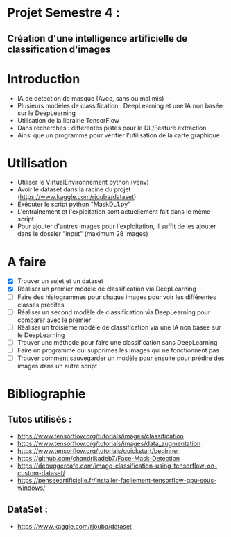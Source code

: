 # Projet Semestre 4 :
## Création d'une intelligence artificielle de classification d'images

# Introduction
* IA de détection de masque (Avec, sans ou mal mis)
* Plusieurs modèles de classification : DeepLearning et une IA non basée sur le DeepLearning
* Utilisation de la librairie TensorFlow
* Dans recherches : différentes pistes pour le DL/Feature extraction
* Ainsi que un programme pour vérifier l'utilisation de la carte graphique

# Utilisation
* Utiliser le VirtualEnvironnement python (venv)
* Avoir le dataset dans la racine du projet (https://www.kaggle.com/rjouba/dataset)
* Exécuter le script python "MaskDL1.py"
* L'entraînement et l'exploitation sont actuellement fait dans le même script
* Pour ajouter d'autres images pour l'exploitation, il suffit de les ajouter dans le dossier "input" (maximum 28 images)

# A faire
- [x] Trouver un sujet et un dataset
- [x] Réaliser un premier modèle de classification via DeepLearning
- [ ] Faire des histogrammes pour chaque images pour voir les différentes classes prédites
- [ ] Réaliser un second modèle de classification via DeepLearning pour comparer avec le premier
- [ ] Réaliser un troisième modèle de classification via une IA non basée sur le DeepLearning
- [ ] Trouver une méthode pour faire une classification sans DeepLearning
- [ ] Faire un programme qui supprimes les images qui ne fonctionnent pas
- [ ] Trouver comment sauvegarder un modèle pour ensuite pour prédire des images dans un autre script
# Bibliographie
## Tutos utilisés :
* https://www.tensorflow.org/tutorials/images/classification
* https://www.tensorflow.org/tutorials/images/data_augmentation
* https://www.tensorflow.org/tutorials/quickstart/beginner
* https://github.com/chandrikadeb7/Face-Mask-Detection
* https://debuggercafe.com/image-classification-using-tensorflow-on-custom-dataset/
* https://penseeartificielle.fr/installer-facilement-tensorflow-gpu-sous-windows/
## DataSet :
* https://www.kaggle.com/rjouba/dataset